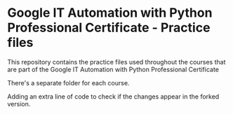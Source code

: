 # Google IT Automation with Python Professional Certificate - Practice files

This repository contains the practice files used throughout the courses that are
part of the Google IT Automation with Python Professional Certificate

There's a separate folder for each course.

Adding an extra line of code to check if the changes appear in the forked version.
